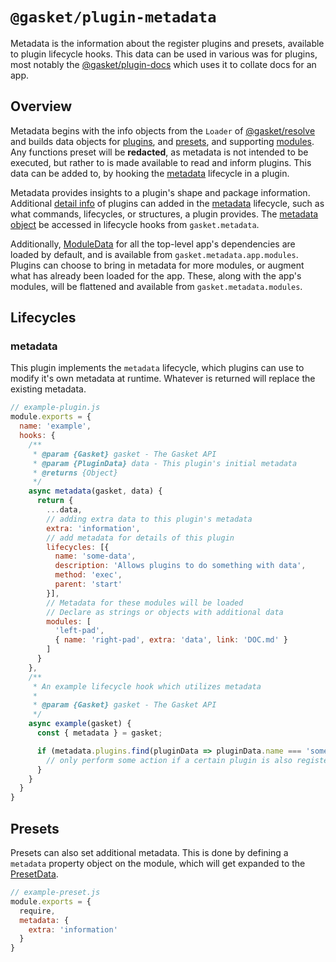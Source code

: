 # `@gasket/plugin-metadata`

Metadata is the information about the register plugins and presets, available
to plugin lifecycle hooks. This data can be used in various was for plugins,
most notably the [@gasket/plugin-docs] which uses it to collate docs for an app.

## Overview

Metadata begins with the info objects from the `Loader` of [@gasket/resolve]
and builds data objects for [plugins][PluginData], and [presets][PresetData],
and supporting [modules][ModuleData]. Any functions preset will be **redacted**,
as metadata is not intended to be executed, but rather to is made available to
read and inform plugins. This data can be added to, by hooking the [metadata]
lifecycle in a plugin.

Metadata provides insights to a plugin's shape and package information.
Additional [detail info][DetailData] of plugins can added in the [metadata]
lifecycle, such as what commands, lifecycles, or structures, a plugin provides.
The [metadata object] be accessed in lifecycle hooks from `gasket.metadata`.

Additionally, [ModuleData] for all the top-level app's dependencies are loaded
by default, and is available from `gasket.metadata.app.modules`. Plugins can
choose to bring in metadata for more modules, or augment what has already been
loaded for the app. These, along with the app's modules, will be flattened and
available from `gasket.metadata.modules`.

## Lifecycles

### metadata

This plugin implements the `metadata` lifecycle, which plugins can use to
modify it's own metadata at runtime. Whatever is returned will replace the
existing metadata.

```js
// example-plugin.js
module.exports = {
  name: 'example',
  hooks: {
    /**
     * @param {Gasket} gasket - The Gasket API
     * @param {PluginData} data - This plugin's initial metadata
     * @returns {Object}
     */
    async metadata(gasket, data) {
      return {
        ...data,
        // adding extra data to this plugin's metadata
        extra: 'information',
        // add metadata for details of this plugin
        lifecycles: [{
          name: 'some-data',
          description: 'Allows plugins to do something with data',
          method: 'exec',
          parent: 'start'
        }],
        // Metadata for these modules will be loaded
        // Declare as strings or objects with additional data
        modules: [
          'left-pad',
          { name: 'right-pad', extra: 'data', link: 'DOC.md' }
        ]
      }
    },
    /**
     * An example lifecycle hook which utilizes metadata
     *
     * @param {Gasket} gasket - The Gasket API
     */
    async example(gasket) {
      const { metadata } = gasket;

      if (metadata.plugins.find(pluginData => pluginData.name === 'some-plugin')) {
        // only perform some action if a certain plugin is also registered
      }
    }
  }
}
```

## Presets

Presets can also set additional metadata. This is done by defining a `metadata`
property object on the module, which will get expanded to the [PresetData].

```js
// example-preset.js
module.exports = {
  require,
  metadata: {
    extra: 'information'
  }
}
```

<!-- LINKS -->

[metadata]: #metadata
[ModuleData]: docs/api.md#ModuleData
[PluginData]: docs/api.md#PluginData
[PresetData]: docs/api.md#PresetData
[DetailData]: docs/api.md#DetailData
[metadata object]: docs/api.md#DetailData

[@gasket/plugin-docs]: /packages/gasket-docs-plugin/README.md
[@gasket/resolve]: /packages/gasket-resolve/README.md
